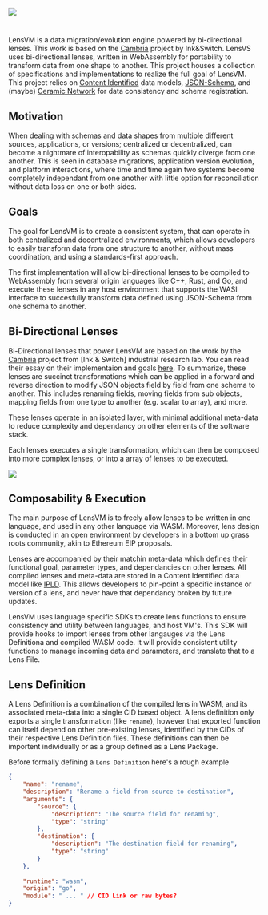 

![](https://i.imgur.com/u29eC7t.png)

#
LensVM is a data migration/evolution engine powered by bi-directional lenses. This work is based on the [Cambria]() project by Ink&Switch. LensVS uses bi-directional lenses, written in WebAssembly for portability to transform data from one shape to another. This project houses a collection of specifications and implementations to realize the full goal of LensVM. This project relies on [Content Identified]() data models, [JSON-Schema](), and (maybe) [Ceramic Network]() for data consistency and schema registration.

## Motivation
When dealing with schemas and data shapes from multiple different sources, applications, or versions; centralized or decentralized, can become a nightmare of interopability as schemas quickly diverge from one another. This is seen in database migrations, application version evolution, and platform interactions, where time and time again two systems become completely independant from one another with little option for reconciliation without data loss on one or both sides.

## Goals
The goal for LensVM is to create a consistent system, that can operate in both centralized and decentralized environments, which allows developers to easily transform data from one structure to another, without mass coordination, and using a standards-first approach. 

The first implementation will allow bi-directional lenses to be compiled to WebAssembly from several origin languages like C++, Rust, and Go, and execute these lenses in any host environment that supports the WASI interface to succesfully transform data defined using JSON-Schema from one schema to another.

## Bi-Directional Lenses
Bi-Directional lenses that power LensVM are based on the work by the [Cambria]() project from [Ink & Switch] industrial research lab. You can read their essay on their implementaion and goals [here](). To summarize, these lenses are succinct transformations which can be applied in a forward and reverse direction to modify JSON objects field by field from one schema to another. This includes renaming fields, moving fields from sub objects, mapping fields from one type to another (e.g. scalar to array), and more.

These lenses operate in an isolated layer, with minimal additional meta-data to reduce complexity and dependancy on other elements of the software stack. 

Each lenses executes a single transformation, which can then be composed into more complex lenses, or into a array of lenses to be executed.

![](https://i.imgur.com/wbhKoLx.png)

## Composability & Execution
The main purpose of LensVM is to freely allow lenses to be written in one language, and used in any other language via WASM. Moreover, lens design is conducted in an open environment by developers in a bottom up grass roots community, akin to Ethereum EIP proposals. 

Lenses are accompanied by their matchin meta-data which defines their functional goal, parameter types, and dependancies on other lenses. All compiled lenses and meta-data are stored in a Content Identified data model like [IPLD](). This allows developers to pin-point a specific instance or version of a lens, and never have that dependancy broken by future updates.

LensVM uses language specific SDKs to create lens functions to ensure consistency and utility between languages, and host VM's. This SDK will provide hooks to import lenses from other langauges via the Lens Definitiona and compiled WASM code. It will provide consistent utility functions to manage incoming data and parameters, and translate that to a Lens File.

## Lens Definition
A Lens Definition is a combination of the compiled lens in WASM, and its associated meta-data into a single CID based object. A lens definition only exports a single transformation (like `rename`), however that exported function can itself depend on other pre-existing lenses, identified by the CIDs of their respective Lens Definition files. These definitions can then be importent individually or as a group defined as a Lens Package.

Before formally defining a `Lens Definition` here's a rough example

```json
{
    "name": "rename",
    "description": "Rename a field from source to destination",
    "arguments": {
        "source": {
            "description": "The source field for renaming",
            "type": "string"
        },
        "destination": {
            "description": "The destination field for renaming",
            "type": "string"
        }
    },
    
    "runtime": "wasm",
    "origin": "go",
    "module": " ... " // CID Link or raw bytes?
}   
```